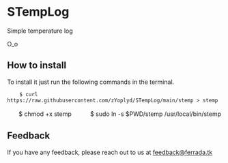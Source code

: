 # STempLog

Simple temperature log
        
O_o



## How to install

To install it just run the following commands in the terminal.



        $ curl https://raw.githubusercontent.com/zYoplyd/STempLog/main/stemp > stemp
⠀ㅤ
        $ chmod +x stemp
ㅤ⠀ㅤ
        $ sudo ln -s $PWD/stemp /usr/local/bin/stemp




## Feedback

If you have any feedback, please reach out to us at feedback@ferrada.tk
